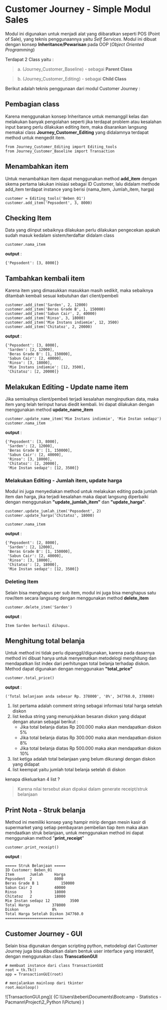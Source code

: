 # Customer Journey - Simple Modul Sales

Modul ini digunakan untuk menjadi alat yang diibaratkan seperti POS (Point of Sale), yang teknis penggunaannya yaitu *Self Services*. Modul ini dibuat dengan konsep **Inheritance/Pewarisan** pada OOP (*Object Oriented Programming*) 

Terdapat 2 Class yaitu : 

> a. (Journey_Customer_Baseline) - sebagai **Parent Class**

> b. (Journey_Customer_Editing) - sebagai **Child Class** 

Berikut adalah teknis penggunaan dari modul Customer Journey :

## Pembagian class 
Karena menggunakan konsep Inheritance untuk memanggil kelas dan melakukan banyak pengolahan seperti jika terdapat problem atau kesalahan input barang perlu dilakukan editing item, maka disarankan langsung memakai class **Journey_Customer_Editing** yang didalamnya terdapat method untuk mengedit item.

```
from Journey_Customer_Editing import Editing_tools
from Journey_Customer_Baseline import Transaction
```

## Menambahkan item
Untuk menambahkan item dapat menggunakan method **add_item**
dengan skema pertama lakukan inisiasi sebagai ID Customer, lalu didalam methode add_item terdapat instance yang berisi (nama_item, Jumlah_item, harga)

```
customer = Editing_tools('Beben_01')
customer.add_item('Pepsodent', 3, 8000)
```

## Checking Item
Data yang diinput sebaiknya dilakukan perlu dilakukan pengecekan apakah sudah masuk kedalam sistem/terdaftar didalam class

```
customer.nama_item
```

**output** :
```
{'Pepsodent': [3, 8000]}
```


## Tambahkan kembali item
Karena item yang dimasukkan masukkan masih sedikit, maka sebaiknya ditambah kembali sesuai kebutuhan dari client/pembeli

```
customer.add_item('Sarden', 2, 12000)
customer.add_item('Beras Grade B', 1, 150000)
customer.add_item('Sabun Cair', 2, 40000)
customer.add_item('Rinso', 3, 18000)
customer.add_item('Mie Instans indiemie', 12, 3500)
customer.add_item('Chitatoz', 2, 20000)
```
**output** :
```
{'Pepsodent': [3, 8000],
 'Sarden': [2, 12000],
 'Beras Grade B': [1, 150000],
 'Sabun Cair': [2, 40000],
 'Rinso': [3, 18000],
 'Mie Instans indiemie': [12, 3500],
 'Chitatoz': [2, 20000]}
 ```

## Melakukan Editing - Update name item
Jika semisalnya client/pembeli terjadi kesalahan menginputkan data, maka item yang telah terinput harus diedit kembali. Ini dapat dilakukan dengan menggunakan method **update_name_item**

```
customer.update_name_item('Mie Instans indiemie', 'Mie Instan sedapz')
customer.nama_item
```
**output** :
```
{'Pepsodent': [3, 8000],
 'Sarden': [2, 12000],
 'Beras Grade B': [1, 150000],
 'Sabun Cair': [2, 40000],
 'Rinso': [3, 18000],
 'Chitatoz': [2, 20000],
 'Mie Instan sedapz': [12, 3500]}
 ```

### Melakukan Editing - Jumlah item, update harga
Modul ini juga menyediakan method untuk melakukan editing pada jumlah item dan harga, jika terjadi kesalahan maka dapat langsung diperbaiki dengan menggunakan **"update_jumlah_item"** dan **"update_harga"**.

```
customer.update_jumlah_item('Pepsodent', 2)
customer.update_harga('Chitatoz', 18000)

customer.nama_item
```

**output** :
```
{'Pepsodent': [2, 8000],
 'Sarden': [2, 12000],
 'Beras Grade B': [1, 150000],
 'Sabun Cair': [2, 40000],
 'Rinso': [3, 18000],
 'Chitatoz': [2, 18000],
 'Mie Instan sedapz': [12, 3500]}
 ```
### Deleting Item
Selain bisa menghapus per sub item, modul ini juga bisa menghapus satu row/item secara langsung dengan menggunakan method **delete_item**

```
customer.delete_item('Sarden')
```

**output** :
```
Item Sarden berhasil dihapus.
```
## Menghitung total belanja
Untuk method ini tidak perlu dipanggil/digunakan, karena pada dasarnya method ini dibuat hanya untuk menyematkan metodelogi menghitung dan mendapatkan list index dari perhitungan total belanja terhadap diskon. Method dapat digunakan dengan menggunakan **"total_price"**

```
customer.total_price()
```
**output** :
``` 
('Total belanjaan anda sebesar Rp. 378000', '8%', 347760.0, 378000)
```

1. list pertama adalah comment string sebagai informasi total harga setelah diskon 
2. list kedua string yang menunjukkan besaran diskon yang didapat dengan aturan sebagai berikut :
    + Jika total belanja diatas Rp 200.000 maka akan mendapatkan diskon 5%
    + Jika total belanja diatas Rp 300.000 maka akan mendapatkan diskon 8%
    + Jika total belanja diatas Rp 500.000 maka akan mendapatkan diskon 10%
3. list ketiga adalah total belanjaan yang belum dikurangi dengan diskon yang didapat
4. list keempat yaitu jumlah total belanja setelah di diskon

kenapa dikeluarkan 4 list ? 
> Karena nilai tersebut akan dipakai dalam generate receipt/struk belanjaan

## Print Nota - Struk belanja
Method ini memiliki konsep yang hampir mirip dengan mesin kasir di supermarket yang setiap pembayaran pembelian tiap item maka akan mendaatkan struk belanjaan, untuk menggunakan method ini dapat menggunakan method "**print_receipt**"

```
customer.print_receipt()
```

**output** :
```
===== Struk Belanjaan =====
ID Customer: Beben_01
Item       Jumlah     Harga     
Pepsodent  2          8000      
Beras Grade B 1          150000    
Sabun Cair 2          40000     
Rinso      3          18000     
Chitatoz   2          18000     
Mie Instan sedapz 12         3500      
Total Harga          378000    
Diskon               8%
Total Harga Setelah Diskon 347760.0  
==========================
```

## Customer Journey - GUI
Selain bisa digunakan dengan scripting python, metodelogi dari Customer Journey juga bisa dibuatkan dalam bentuk user interface yang interaktif, dengan menggunakan class **TranscationGUI** 

```
# membuat instance dari class TransactionGUI
root = tk.Tk()
app = TransactionGUI(root)

# menjalankan mainloop dari tkinter
root.mainloop()
```
![TransactionGUI.png]( {C:\Users\beben\Documents\Bootcamp - Statistics - Pacmann\Project\2_Python I\Picture} )




